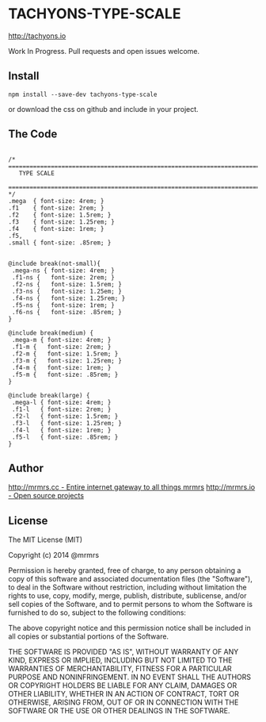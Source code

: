 # TACHYONS-TYPE-SCALE

http://tachyons.io

Work In Progress. Pull requests and open issues welcome.

## Install
```
npm install --save-dev tachyons-type-scale
```
or download the css on github and include in your project.

## The Code
```

/* ==========================================================================
   TYPE SCALE
   ========================================================================== */
.mega  { font-size: 4rem; }
.f1    { font-size: 2rem; }
.f2    { font-size: 1.5rem; }
.f3    { font-size: 1.25rem; }
.f4    { font-size: 1rem; }
.f5,
.small { font-size: .85rem; }


@include break(not-small){
 .mega-ns { font-size: 4rem; }
 .f1-ns {   font-size: 2rem; }
 .f2-ns {   font-size: 1.5rem; }
 .f3-ns {   font-size: 1.25em; }
 .f4-ns {   font-size: 1.25rem; }
 .f5-ns {   font-size: 1rem; }
 .f6-ns {   font-size: .85rem; }
}

@include break(medium) {
 .mega-m { font-size: 4rem; }
 .f1-m {   font-size: 2rem; }
 .f2-m {   font-size: 1.5rem; }
 .f3-m {   font-size: 1.25rem; }
 .f4-m {   font-size: 1rem; }
 .f5-m {   font-size: .85rem; }
}

@include break(large) {
 .mega-l { font-size: 4rem; }
 .f1-l   { font-size: 2rem; }
 .f2-l   { font-size: 1.5rem; }
 .f3-l   { font-size: 1.25rem; }
 .f4-l   { font-size: 1rem; }
 .f5-l   { font-size: .85rem; }
}
```

## Author

[http://mrmrs.cc - Entire internet gateway to all things mrmrs](http://mrmrs.cc)
[http://mrmrs.io - Open source projects](http://mrmrs.io)

## License

The MIT License (MIT)

Copyright (c) 2014 @mrmrs

Permission is hereby granted, free of charge, to any person obtaining a copy
of this software and associated documentation files (the "Software"), to deal
in the Software without restriction, including without limitation the rights
to use, copy, modify, merge, publish, distribute, sublicense, and/or sell
copies of the Software, and to permit persons to whom the Software is
furnished to do so, subject to the following conditions:

The above copyright notice and this permission notice shall be included in
all copies or substantial portions of the Software.

THE SOFTWARE IS PROVIDED "AS IS", WITHOUT WARRANTY OF ANY KIND, EXPRESS OR
IMPLIED, INCLUDING BUT NOT LIMITED TO THE WARRANTIES OF MERCHANTABILITY,
FITNESS FOR A PARTICULAR PURPOSE AND NONINFRINGEMENT. IN NO EVENT SHALL THE
AUTHORS OR COPYRIGHT HOLDERS BE LIABLE FOR ANY CLAIM, DAMAGES OR OTHER
LIABILITY, WHETHER IN AN ACTION OF CONTRACT, TORT OR OTHERWISE, ARISING FROM,
OUT OF OR IN CONNECTION WITH THE SOFTWARE OR THE USE OR OTHER DEALINGS IN
THE SOFTWARE.

